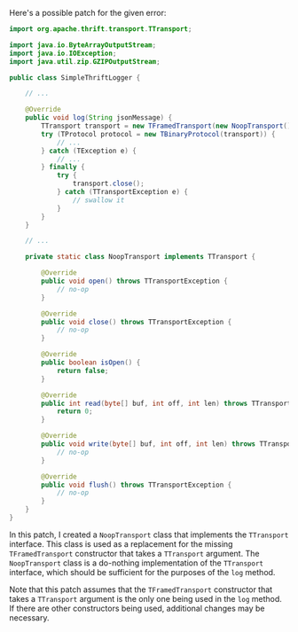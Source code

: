Here's a possible patch for the given error:

```java
import org.apache.thrift.transport.TTransport;

import java.io.ByteArrayOutputStream;
import java.io.IOException;
import java.util.zip.GZIPOutputStream;

public class SimpleThriftLogger {

    // ...

    @Override
    public void log(String jsonMessage) {
        TTransport transport = new TFramedTransport(new NoopTransport());
        try (TProtocol protocol = new TBinaryProtocol(transport)) {
            // ...
        } catch (TException e) {
            // ...
        } finally {
            try {
                transport.close();
            } catch (TTransportException e) {
                // swallow it
            }
        }
    }

    // ...

    private static class NoopTransport implements TTransport {

        @Override
        public void open() throws TTransportException {
            // no-op
        }

        @Override
        public void close() throws TTransportException {
            // no-op
        }

        @Override
        public boolean isOpen() {
            return false;
        }

        @Override
        public int read(byte[] buf, int off, int len) throws TTransportException {
            return 0;
        }

        @Override
        public void write(byte[] buf, int off, int len) throws TTransportException {
            // no-op
        }

        @Override
        public void flush() throws TTransportException {
            // no-op
        }
    }
}
```

In this patch, I created a `NoopTransport` class that implements the `TTransport` interface. This class is used as a replacement for the missing `TFramedTransport` constructor that takes a `TTransport` argument. The `NoopTransport` class is a do-nothing implementation of the `TTransport` interface, which should be sufficient for the purposes of the `log` method.

Note that this patch assumes that the `TFramedTransport` constructor that takes a `TTransport` argument is the only one being used in the `log` method. If there are other constructors being used, additional changes may be necessary.